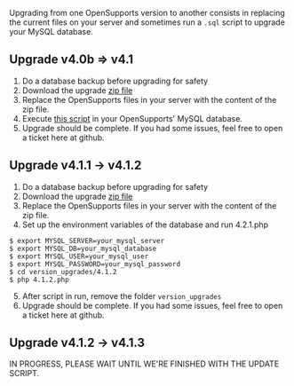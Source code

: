 Upgrading from one OpenSupports version to another consists in replacing the current files on your server and sometimes run a `.sql` script to upgrade your MySQL database.

## Upgrade v4.0b => v4.1
1. Do a database backup before upgrading for safety
2. Download the upgrade [zip file](https://github.com/opensupports/opensupports/releases/download/v4.1.0/opensupports_v4.1_update.zip)
3. Replace the OpenSupports files in your server with the content of the zip file.
4. Execute [this script](https://github.com/opensupports/opensupports/blob/master/version_upgrades/4.1.0/4.1.0.sql) in your OpenSupports' MySQL database.
5. Upgrade should be complete. If you had some issues, feel free to open a ticket here at github.

## Upgrade v4.1.1 -> v4.1.2

1. Do a database backup before upgrading for safety
2. Download the upgrade [zip file](https://github.com/opensupports/opensupports/releases/download/v4.1.2/opensupports_v4.1.2_update.zip)
3. Replace the OpenSupports files in your server with the content of the zip file.
4. Set up the environment variables of the database and run 4.2.1.php
```
$ export MYSQL_SERVER=your_mysql_server
$ export MYSQL_DB=your_mysql_database
$ export MYSQL_USER=your_mysql_user
$ export MYSQL_PASSWORD=your_mysql_password
$ cd version_upgrades/4.1.2
$ php 4.1.2.php
```
5. After script in run, remove the folder `version_upgrades`
6. Upgrade should be complete. If you had some issues, feel free to open a ticket here at github.


## Upgrade v4.1.2 -> v4.1.3

IN PROGRESS, PLEASE WAIT UNTIL WE'RE FINISHED WITH THE UPDATE SCRIPT.